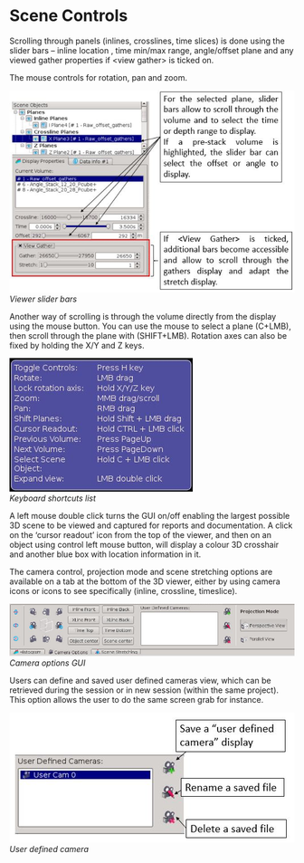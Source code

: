 # Scene Controls

Scrolling through panels \(inlines, crosslines, time slices\) is done using the slider bars – inline location , time min/max range, angle/offset plane and any viewed gather properties if &lt;view gather&gt; is ticked on.

The mouse controls for rotation, pan and zoom.

![](../../.gitbook/assets/3dviewer_scroll.JPG)  
_Viewer slider bars_

Another way of scrolling is through the volume directly from the display using the mouse button. You can use the mouse to select a plane \(C+LMB\), then scroll through the plane with \(SHIFT+LMB\). Rotation axes can also be fixed by holding the X/Y and Z keys.

![](../../.gitbook/assets/3dviewer_shortcuts.JPG)  
_Keyboard shortcuts list_

A left mouse double click turns the GUI on/off enabling the largest possible 3D scene to be viewed and captured for reports and documentation. A click on the ‘cursor readout’ icon from the top of the viewer, and then on an object using control left mouse button, will display a colour 3D crosshair and another blue box with location information in it.

The camera control, projection mode and scene stretching options are available on a tab at the bottom of the 3D viewer, either by using camera icons or icons to see specifically \(inline, crossline, timeslice\).

![](../../.gitbook/assets/3dviewer_camera.JPG)_Camera options GUI_

Users can define and saved user defined cameras view, which can be retrieved during the session or in new session \(within the same project\). This option allows the user to do the same screen grab for instance.

![](../../.gitbook/assets/3dviewer_usercamera.JPG)  
_User defined camera_

